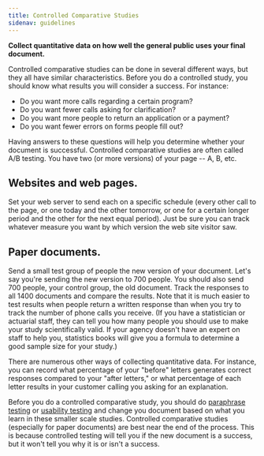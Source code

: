 ```yaml
---
title: Controlled Comparative Studies
sidenav: guidelines
---
```


**Collect quantitative data on how well the general public uses your final document.**

Controlled comparative studies can be done in several different ways, but they all have similar characteristics. Before you do a controlled study, you should know what results you will consider a success. For instance:

- Do you want more calls regarding a certain program?
- Do you want fewer calls asking for clarification?
- Do you want more people to return an application or a payment?
- Do you want fewer errors on forms people fill out?

Having answers to these questions will help you determine whether your document is successful. Controlled comparative studies are often called A/B testing. You have two (or more versions) of your page -- A, B, etc.

## Websites and web pages.

Set your web server to send each on a specific schedule (every other call to the page, or one today and the other tomorrow, or one for a certain longer period and the other for the next equal period). Just be sure you can track whatever measure you want by which version the web site visitor saw.

## Paper documents.

Send a small test group of people the new version of your document. Let's say you're sending the new version to 700 people. You should also send 700 people, your control group, the old document. Track the responses to all 1400 documents and compare the results. Note that it is much easier to test results when people return a written response than when you try to track the number of phone calls you receive. (If you have a statistician or actuarial staff, they can tell you how many people you should use to make your study scientifically valid. If your agency doesn't have an expert on staff to help you, statistics books will give you a formula to determine a good sample size for your study.)

There are numerous other ways of collecting quantitative data. For instance, you can record what percentage of your "before" letters generates correct responses compared to your "after letters," or what percentage of each letter results in your customer calling you asking for an explanation.

Before you do a controlled comparative study, you should do [paraphrase testing](paraphrase.cfm) or [usability testing](usability.cfm) and change you document based on what you learn in these smaller scale studies. Controlled comparative studies (especially for paper documents) are best near the end of the process. This is because controlled testing will tell you if the new document is a success, but it won't tell you why it is or isn't a success.
